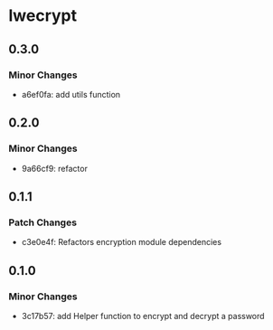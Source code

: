# lwecrypt

## 0.3.0

### Minor Changes

- a6ef0fa: add utils function

## 0.2.0

### Minor Changes

- 9a66cf9: refactor

## 0.1.1

### Patch Changes

- c3e0e4f: Refactors encryption module dependencies

## 0.1.0

### Minor Changes

- 3c17b57: add Helper function to encrypt and decrypt a password

